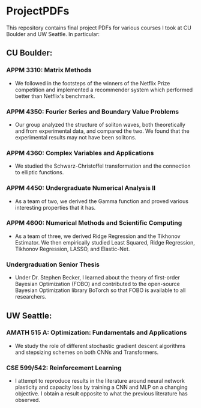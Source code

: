 # ProjectPDFs

This repository contains final project PDFs for various courses I took at CU Boulder and UW Seattle. In particular:

## CU Boulder:
  
### APPM 3310: Matrix Methods  
- We followed in the footsteps of the winners of the Netflix Prize competition and implemented a recommender system which performed better than Netflix's benchmark.  
  
### APPM 4350: Fourier Series and Boundary Value Problems  
- Our group analyzed the structure of soliton waves, both theoretically and from experimental data, and compared the two. We found that the experimental results may not have been solitons.  
  
### APPM 4360: Complex Variables and Applications
- We studied the Schwarz-Christoffel transformation and the connection to elliptic functions.  

### APPM 4450: Undergraduate Numerical Analysis II
- As a team of two, we derived the Gamma function and proved various interesting properties that it has.  

### APPM 4600: Numerical Methods and Scientific Computing
- As a team of three, we derived Ridge Regression and the Tikhonov Estimator. We then empirically studied Least Squared, Ridge Regression, Tikhonov Regression, LASSO, and Elastic-Net.

### Undergraduation Senior Thesis
- Under Dr. Stephen Becker, I learned about the theory of first-order Bayesian Optimization (FOBO) and contributed to the open-source Bayesian Optimization library BoTorch so that FOBO is available to all researchers.

## UW Seattle:

### AMATH 515 A: Optimization: Fundamentals and Applications
- We study the role of different stochastic gradient descent algorithms and stepsizing schemes on both CNNs and Transformers.

### CSE 599/542: Reinforcement Learning
- I attempt to reproduce results in the literature around neural network plasticity and capacity loss by training a CNN and MLP on a changing objective. I obtain a result opposite to what the previous literature has observed.

